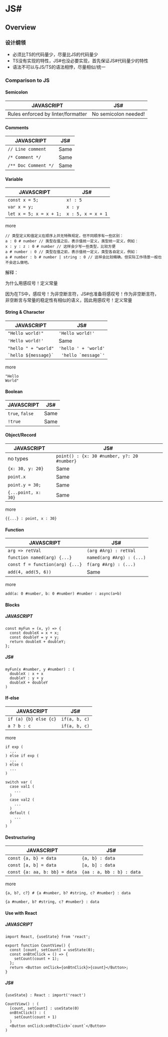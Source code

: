 # JS#
## Overview
### 设计纲领
* 必须比TS的代码量少，尽量比JS的代码量少
* TS没有实现的特性，JS#也没必要实现，首先保证JS#代码量少的特性
* 语法不可以与JS/TS的语法相悖，尽量相似/统一
### Comparison to JS
#### Semicolon
|  JAVASCRIPT   | JS#  |
|  ----  | ----  |
| Rules enforced by linter/formatter  | No semicolon needed! |

#### Comments
|  JAVASCRIPT   | JS#  |
|  ----  | ----  |
| `// Line comment`  | Same |
| `/* Comment */`  | Same |
| `/** Doc Comment */`  | Same |

#### Variable
|  JAVASCRIPT   | JS#  |
|  ----  | ----  |
| `const x = 5;`  | `x! : 5` |
| `var x = y;`  | `x : y` |
| `let x = 5; x = x + 1;`  | `x : 5, x = x + 1` |

more

```
// 类型定义和值定义在顺序上并无特殊规定，但不同顺序有一些区别：
a : 0 # number // 类型在值之后，表示值统一定义，类型统一定义，例如：
x : y : z : 0 # number // 这样会少写一些类型，比较方便
a # number : 0 // 类型在值之前，表示值统一定义，类型各自定义，例如：
a # number : b # number | string : 0 // 这样会比较精确，但实际工作场景一般也不会这么做吧。
```
解释：

为什么用感叹号！定义常量

因为在TS中，感叹号！为非空断言符，JS#也准备将感叹号！作为非空断言符，非空断言与常量的稳定性有相似的语义，因此用感叹号！定义常量

#### String & Character
|  JAVASCRIPT   | JS#  |
|  ----  | ----  |
| `"Hello world!"`  | `'Hello world!'` |
| `'Hello world!'`  | Same |
| `"hello " + "world"`  | `'hello ' + 'world'` |
| ``` `hello ${message}` ```  | ``` 'hello `message`'``` |

more

```
"Hello
World"
```

#### Boolean
|  JAVASCRIPT   | JS#  |
|  ----  | ----  |
| `true`, `false`  | Same |
| `!true`  | Same |

#### Object/Record
|  JAVASCRIPT   | JS#  |
|  ----  | ----  |
| no types  | `point() : {x: 30 #number, y?: 20 #number}` |
| `{x: 30, y: 20}`  | Same |
| `point.x`  | Same |
| `point.y = 30;`  | Same |
| `{...point, x: 30}`  | Same |

more

`{{...} : point, x : 30}`

#### Function
|  JAVASCRIPT   | JS#  |
|  ----  | ----  |
| `arg => retVal`  | `(arg #Arg) : retVal` |
| `function named(arg) {...}`  | `named(arg #Arg) : (...)` |
| `const f = function(arg) {...}`  | `f(arg #Arg) : (...)` |
| `add(4, add(5, 6))`  | Same |

more

`add(a: 0 #number, b: 0 #number) #number : async(a+b)`

#### Blocks
##### JAVASCRIPT
```
const myFun = (x, y) => {
  const doubleX = x + x;
  const doubleY = y + y;
  return doubleX + doubleY;
};
```
##### JS#
```
myFun(x #number, y #number) : (
  doubleX : x + x
  doubleY : y + y
  doubleX + doubleY
)
```

#### If-else
|  JAVASCRIPT   | JS#  |
|  ----  | ----  |
| `if (a) {b} else {c}`  | `if(a, b, c)` |
| `a ? b : c`  | `if(a, b, c)` |

more

```
if exp (
  ...
) else if exp (
  ...
) else (
  ...
)
```
```
switch var (
  case val1 (
    ...
  )
  case val2 (
    ...
  )
  default (
    ...
  )
)
```

#### Destructuring
|  JAVASCRIPT   | JS#  |
|  ----  | ----  |
| `const {a, b} = data`  | `{a, b} : data` |
| `const [a, b] = data`  | `[a, b] : data` |
| `const {a: aa, b: bb} = data`  | `{aa : a, bb : b} : data` |

more

`{a, b?, c?} # {a #number, b? #string, c? #number} : data`

`{a #number, b? #string, c? #number} : data`

#### Use with React
##### JAVASCRIPT
```
import React, {useState} from 'react';

export function CountView() {
  const [count, setCount] = useState(0);
  const onBtnClick = () => {
    setCount(count + 1);
  };
  return <Button onClick={onBtnClick}>{count}</Button>;
}
```
##### JS#
```
{useState} : React : import('react')

CountView() : (
  [count, setCount] : useState(0)
  onBtnClick() : (
    setCount(count + 1)
  )
  <Button onClick:onBtnClick>`count`</Button>
)
```
